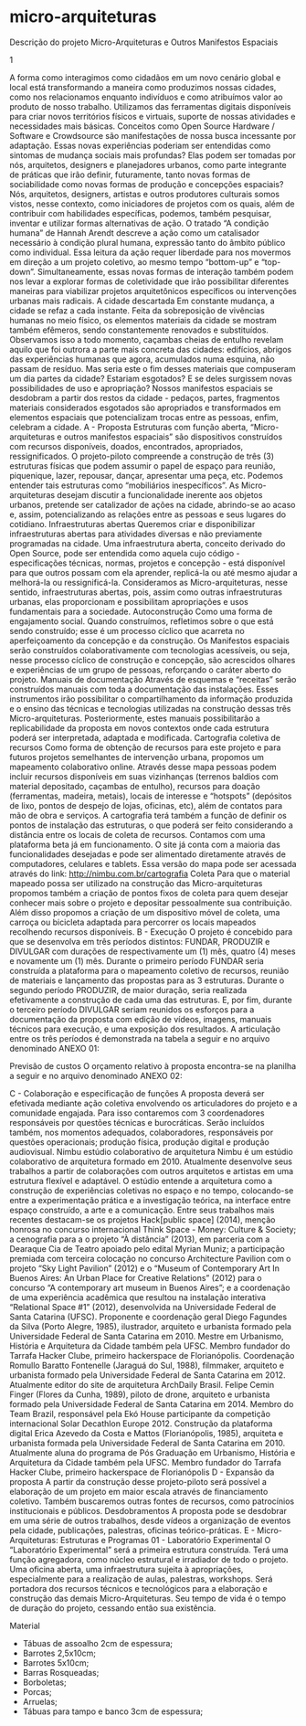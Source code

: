 micro-arquiteturas
==================

Descrição do projeto Micro-Arquiteturas e Outros Manifestos Espaciais

1

A forma como interagimos como cidadãos em um novo cenário global e local está transformando a maneira como produzimos nossas cidades, como nos relacionamos enquanto indivíduos e como atribuímos valor ao produto de nosso trabalho. Utilizamos das ferramentas digitais disponíveis para criar novos territórios físicos e virtuais, suporte de nossas atividades e necessidades mais básicas. Conceitos como Open Source Hardware / Software e Crowdsource são manifestações de nossa busca incessante por adaptação. 
Essas novas experiências poderiam ser entendidas como sintomas de mudança sociais mais profundas? Elas podem ser tomadas por nós, arquitetos, designers e planejadores urbanos, como parte integrante de práticas que irão definir, futuramente, tanto novas formas de sociabilidade como novas formas de produção e concepções espaciais? 
Nós, arquitetos, designers, artistas e outros produtores culturais somos vistos, nesse contexto, como iniciadores de projetos com os quais, além de contribuir com habilidades específicas, podemos, também pesquisar, inventar e utilizar formas alternativas de ação.
O tratado “A condição humana” de Hannah Arendt descreve a ação como um catalisador necessário à condição plural humana, expressão tanto do âmbito público como individual. Essa leitura da ação requer liberdade para nos movermos em direção a um projeto coletivo, ao mesmo tempo “bottom-up” e “top-down”. Simultaneamente, essas novas formas de interação também podem nos levar a explorar formas de coletividade que irão possibilitar diferentes maneiras para viabilizar projetos arquitetônicos específicos ou intervenções urbanas mais radicais. 
A cidade descartada
Em constante mudança, a cidade se refaz a cada instante. Feita da sobreposição de vivências humanas no meio físico, os elementos materiais da cidade se mostram também efêmeros, sendo constantemente renovados e substituídos. Observamos isso a todo momento, caçambas cheias de entulho revelam aquilo que foi outrora a parte mais concreta das cidades: edifícios, abrigos das experiências humanas que agora, acumulados numa esquina, não passam de resíduo.
Mas seria este o fim desses materiais que compuseram um dia partes da cidade? Estariam esgotados? E se deles surgissem novas possibilidades de uso e apropriação? Nossos manifestos espaciais se desdobram a partir dos restos da cidade - pedaços, partes, fragmentos materiais considerados esgotados são apropriados e transformados em elementos espaciais que potencializam trocas entre as pessoas, enfim, celebram a cidade.
A - Proposta
Estruturas com função aberta, “Micro-arquiteturas e outros manifestos espaciais” são dispositivos construídos com recursos disponíveis, doados, encontrados, apropriados, ressignificados.
O projeto-piloto compreende a construção de três (3) estruturas físicas que podem assumir o papel de espaço para reunião, piquenique, lazer, repousar, dançar, apresentar uma peça, etc. Podemos entender tais estruturas como “mobiliários inespecíficos”. 
As Micro-arquiteturas desejam discutir a funcionalidade inerente aos objetos urbanos, pretende ser catalizador de ações na cidade, abrindo-se ao acaso e, assim, potencializando as relações entre as pessoas e seus lugares do cotidiano.
Infraestruturas abertas
Queremos criar e disponibilizar infraestruturas abertas para atividades diversas e não previamente programadas na cidade. Uma infraestrutura aberta, conceito derivado do Open Source, pode ser entendida como aquela cujo código - especificações técnicas, normas, projetos e concepção - está disponível para que outros possam com ela aprender, replicá-la ou até mesmo ajudar a melhorá-la ou  ressignificá-la. Consideramos as Micro-arquiteturas, nesse sentido, infraestruturas abertas, pois, assim como outras infraestruturas urbanas, elas proporcionam e possibilitam apropriações e usos fundamentais para a sociedade.
Autoconstrução
Como uma forma de engajamento social. Quando construímos, refletimos sobre o que está sendo construído; esse é um processo cíclico que acarreta no aperfeiçoamento da concepção e da construção. Os Manifestos espaciais serão construídos colaborativamente com tecnologias acessíveis, ou seja, nesse processo cíclico de construção e concepção, são acrescidos olhares e experiências de um grupo de pessoas, reforçando o caráter aberto do projeto.
Manuais de documentação
Através de esquemas e “receitas” serão construídos manuais com toda a documentação das instalações. Esses instrumentos irão possibilitar o compartilhamento da informação produzida e o ensino das técnicas e tecnologias utilizadas na construção dessas três Micro-arquiteturas. Posteriormente, estes manuais possibilitarão a replicabilidade da proposta em novos contextos onde cada estrutura poderá ser interpretada, adaptada e modificada.
Cartografia coletiva de recursos
Como forma de obtenção de recursos para este projeto e para futuros projetos semelhantes de intervenção urbana, propomos um mapeamento colaborativo online. Através desse mapa pessoas podem incluir recursos disponíveis em suas vizinhanças (terrenos baldios com material depositado, caçambas de entulho), recursos para doação (ferramentas, madeira, metais), locais de interesse e “hotspots” (depósitos de lixo, pontos de despejo de lojas, oficinas, etc), além de contatos para mão de obra e serviços.
A cartografia terá também a função de definir os pontos de instalação das estruturas, o que poderá ser feito considerando a distância entre os locais de coleta de recursos.
Contamos com uma plataforma beta já em funcionamento. O site já conta com a maioria das funcionalidades desejadas e pode ser alimentado diretamente através de computadores, celulares e tablets. Essa versão do mapa pode ser acessada através do link:
http://nimbu.com.br/cartografia
Coleta
Para que o material mapeado possa ser utilizado na construção das Micro-arquiteturas propomos também a criação de pontos fixos de coleta para quem desejar conhecer mais sobre o projeto e depositar pessoalmente sua contribuição. 
Além disso propomos a criação de um dispositivo móvel de coleta, uma carroça ou bicicleta adaptada para percorrer os locais mapeados recolhendo recursos disponíveis.
B - Execução
O projeto é concebido para que se desenvolva em três períodos distintos: FUNDAR, PRODUZIR e DIVULGAR com durações de respectivamente um (1) mês, quatro (4) meses e novamente um (1) mês. 
Durante o primeiro período FUNDAR seria construída a plataforma para o mapeamento coletivo de recursos, reunião de materiais e lançamento das propostas para as 3 estruturas. 
Durante o segundo período PRODUZIR, de maior duração, seria realizada efetivamente a construção de cada uma das estruturas. 
E, por fim, durante o terceiro período DIVULGAR seriam reunidos os esforços para a documentação da proposta com edição de vídeos, imagens, manuais técnicos para execução, e uma exposição dos resultados. 
A articulação entre os três períodos é demonstrada na tabela a seguir e no arquivo denominado ANEXO 01:

Previsão de custos
O orçamento relativo à proposta encontra-se na planilha a seguir e no arquivo denominado ANEXO 02:

C - Colaboração e especificação de funções
A proposta deverá ser efetivada mediante ação coletiva envolvendo os articuladores do projeto e a comunidade engajada. Para isso contaremos com 3 coordenadores responsáveis por questões técnicas e burocráticas. Serão incluídos também, nos momentos adequados, colaboradores, responsáveis por questões operacionais; produção física, produção digital e produção audiovisual.
Nimbu estúdio colaborativo de arquitetura
Nimbu é um estúdio colaborativo de arquitetura formado em 2010. Atualmente desenvolve seus trabalhos a partir de colaborações com outros arquitetos e artistas em uma estrutura flexível e adaptável. O estúdio entende a arquitetura como a construção de experiências coletivas no espaço e no tempo, colocando-se entre a experimentação prática e a investigação teórica, na interface entre espaço construído, a arte e a comunicação. 
Entre seus trabalhos mais recentes destacam-se os projetos Hack[public space] (2014), menção honrosa no concurso internacional Think Space - Money: Culture & Society; a cenografia para a o projeto “À distância” (2013), em parceria com a Dearaque Cia de Teatro apoiado pelo edital Myrian Muniz; a participação premiada com terceira colocação no concurso Architecture Pavilion com o projeto “Sky Light Pavilion” (2012) e o “Museum of Contemporary Art In Buenos Aires: An Urban Place for Creative Relations” (2012) para o concurso “A contemporary art museum in Buenos Aires”; e a coordenação de uma experiência acadêmica que resultou na instalação interativa “Relational Space #1” (2012), desenvolvida na Universidade Federal de Santa Catarina (UFSC).
Proponente e coordenação geral
Diego Fagundes da Silva (Porto Alegre, 1985), ilustrador, arquiteto e urbanista formado pela Universidade Federal de Santa Catarina em 2010. Mestre em Urbanismo, História e Arquitetura da Cidade também pela UFSC. Membro fundador do Tarrafa Hacker Clube, primeiro hackerspace de Florianópolis. 
Coordenação
Romullo Baratto Fontenelle (Jaraguá do Sul, 1988), filmmaker, arquiteto e urbanista formado pela Universidade Federal de Santa Catarina em 2012. Atualmente editor do site de arquitetura ArchDaily Brasil.
Felipe Cemin Finger (Flores da Cunha, 1989), piloto de drone, arquiteto e urbanista formado pela Universidade Federal de Santa Catarina em 2014. Membro do Team Brazil, responsável pela Ekó House participante da competição internacional Solar Decathlon Europe 2012.
Construção da plataforma digital
Erica Azevedo da Costa e Mattos (Florianópolis, 1985), arquiteta e urbanista formada pela Universidade Federal de Santa Catarina em 2010. Atualmente aluna do programa de Pós Graduação em Urbanismo, História e Arquitetura da Cidade também pela UFSC. Membro fundador do Tarrafa Hacker Clube, primeiro hackerspace de Florianópolis
D - Expansão da proposta
A partir da construção desse projeto-piloto será possível a elaboração de um projeto em maior escala através de financiamento coletivo. Também buscaremos outras fontes de recursos, como patrocínios institucionais e públicos. 
Desdobramentos
A proposta pode se desdobrar em uma série de outros trabalhos, desde vídeos a organização de eventos pela cidade, publicações, palestras, oficinas teórico-práticas.
E - Micro-Arquiteturas: Estruturas e Programas
01 - Laboratório Experimental
O “Laboratório Experimental” será a primeira estrutura construída. Terá uma função agregadora, como núcleo estrutural e irradiador de todo o projeto. Uma oficina aberta, uma infraestrutura sujeita à apropriações, especialmente para a realização de aulas, palestras, workshops. Será portadora dos recursos técnicos e tecnológicos para a elaboração e construção das demais Micro-Arquiteturas. Seu tempo de vida é o tempo de duração do projeto, cessando então sua existência.

Material
- Tábuas de assoalho 2cm de espessura;
- Barrotes 2,5x10cm;
- Barrotes 5x10cm;
- Barras Rosqueadas;
- Borboletas;
- Porcas;
- Arruelas;
- Tábuas para tampo e banco 3cm de espessura;



